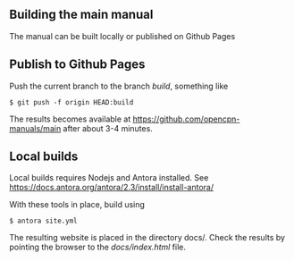 ## Building the main manual

The manual can be built locally or published on Github Pages

## Publish to Github Pages

Push the current branch to the branch *build*, something like

    $ git push -f origin HEAD:build

The results becomes available at https://github.com/opencpn-manuals/main
after about 3-4  minutes.

## Local builds

Local builds requires Nodejs and Antora installed. See
https://docs.antora.org/antora/2.3/install/install-antora/

With these tools in place, build using

    $ antora site.yml

The resulting website is placed in the directory docs/. Check the
results by pointing the browser to the *docs/index.html* file.

